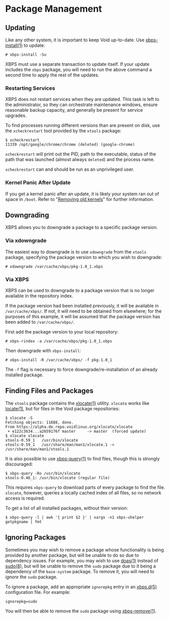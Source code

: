 # Package Management

## Updating

Like any other system, it is important to keep Void up-to-date. Use
[xbps-install(1)](https://man.voidlinux.org/xbps-install.1) to update:

```
# xbps-install -Su
```

XBPS must use a separate transaction to update itself. If your update includes
the `xbps` package, you will need to run the above command a second time to
apply the rest of the updates.

### Restarting Services

XBPS does not restart services when they are updated. This task is left to the
administrator, so they can orchestrate maintenance windows, ensure reasonable
backup capacity, and generally be present for service upgrades.

To find processes running different versions than are present on disk, use the
`xcheckrestart` tool provided by the `xtools` package:

```
$ xcheckrestart
11339 /opt/google/chrome/chrome (deleted) (google-chrome)
```

`xcheckrestart` will print out the PID, path to the executable, status of the
path that was launched (almost always `deleted`) and the process name.

`xcheckrestart` can and should be run as an unprivileged user.

### Kernel Panic After Update

If you get a kernel panic after an update, it is likely your system ran out of
space in `/boot`. Refer to "[Removing old
kernels](../config/kernel.md#removing-old-kernels)" for further information.

## Downgrading

XBPS allows you to downgrade a package to a specific package version.

### Via xdowngrade

The easiest way to downgrade is to use `xdowngrade` from the `xtools` package,
specifying the package version to which you wish to downgrade:

```
# xdowngrade /var/cache/xbps/pkg-1.0_1.xbps
```

### Via XBPS

XBPS can be used to downgrade to a package version that is no longer available
in the repository index.

If the package version had been installed previously, it will be available in
`/var/cache/xbps/`. If not, it will need to be obtained from elsewhere; for the
purposes of this example, it will be assumed that the package version has been
added to `/var/cache/xbps/`.

First add the package version to your local repository:

```
# xbps-rindex -a /var/cache/xbps/pkg-1.0_1.xbps
```

Then downgrade with `xbps-install`:

```
# xbps-install -R /var/cache/xbps/ -f pkg-1.0_1
```

The `-f` flag is necessary to force downgrade/re-installation of an already
installed package.

## Finding Files and Packages

The `xtools` package contains the
[xlocate(1)](https://man.voidlinux.org/xlocate.1) utility. `xlocate` works like
[locate(1)](https://man.voidlinux.org/locate.1), but for files in the Void
package repositories:

```
$ xlocate -S
Fetching objects: 11688, done.
From https://alpha.de.repo.voidlinux.org/xlocate/xlocate
 + e122c3634...a2659176f master     -> master  (forced update)
$ xlocate xlocate
xtools-0.59_1   /usr/bin/xlocate
xtools-0.59_1   /usr/share/man/man1/xlocate.1 -> /usr/share/man/man1/xtools.1
```

It is also possible to use
[xbps-query(1)](https://man.voidlinux.org/xbps-query.1) to find files, though
this is strongly discouraged:

```
$ xbps-query -Ro /usr/bin/xlocate
xtools-0.46_1: /usr/bin/xlocate (regular file)
```

This requires `xbps-query` to download parts of every package to find the file.
`xlocate`, however, queries a locally cached index of all files, so no network
access is required.

To get a list of all installed packages, without their version:

```
$ xbps-query -l | awk '{ print $2 }' | xargs -n1 xbps-uhelper getpkgname | fmt
```

## Ignoring Packages

Sometimes you may wish to remove a package whose functionality is being provided
by another package, but will be unable to do so due to dependency issues. For
example, you may wish to use [doas(1)](https://man.voidlinux.org/doas.1) instead
of [sudo(8)](https://man.voidlinux.org/sudo.8), but will be unable to remove the
`sudo` package due to it being a dependency of the `base-system` package. To
remove it, you will need to *ignore* the `sudo` package.

To ignore a package, add an appropriate `ignorepkg` entry in an
[xbps.d(5)](https://man.voidlinux.org/xbps.d.5) configuration file. For example:

```
ignorepkg=sudo
```

You will then be able to remove the `sudo` package using
[xbps-remove(1)](https://man.voidlinux.org/xbps-remove.1).
